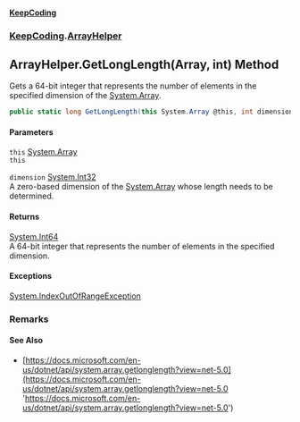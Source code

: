 #### [KeepCoding](index.md 'index')
### [KeepCoding](KeepCoding.md 'KeepCoding').[ArrayHelper](ArrayHelper.md 'KeepCoding.ArrayHelper')
## ArrayHelper.GetLongLength(Array, int) Method
Gets a 64-bit integer that represents the number of elements in the specified dimension of the [System.Array](https://docs.microsoft.com/en-us/dotnet/api/System.Array 'System.Array').  
```csharp
public static long GetLongLength(this System.Array @this, int dimension);
```
#### Parameters
<a name='KeepCoding_ArrayHelper_GetLongLength(System_Array_int)_this'></a>
`this` [System.Array](https://docs.microsoft.com/en-us/dotnet/api/System.Array 'System.Array')  
`this`
  
<a name='KeepCoding_ArrayHelper_GetLongLength(System_Array_int)_dimension'></a>
`dimension` [System.Int32](https://docs.microsoft.com/en-us/dotnet/api/System.Int32 'System.Int32')  
A zero-based dimension of the [System.Array](https://docs.microsoft.com/en-us/dotnet/api/System.Array 'System.Array') whose length needs to be determined.
  
#### Returns
[System.Int64](https://docs.microsoft.com/en-us/dotnet/api/System.Int64 'System.Int64')  
A 64-bit integer that represents the number of elements in the specified dimension.
#### Exceptions
[System.IndexOutOfRangeException](https://docs.microsoft.com/en-us/dotnet/api/System.IndexOutOfRangeException 'System.IndexOutOfRangeException')  
### Remarks
#### See Also
- [https://docs.microsoft.com/en-us/dotnet/api/system.array.getlonglength?view=net-5.0](https://docs.microsoft.com/en-us/dotnet/api/system.array.getlonglength?view=net-5.0 'https://docs.microsoft.com/en-us/dotnet/api/system.array.getlonglength?view=net-5.0')
